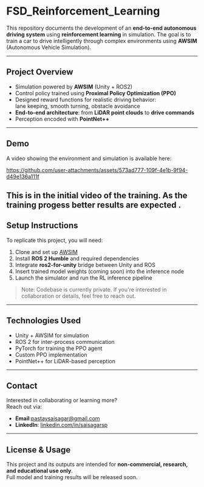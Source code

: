 # FSD_Reinforcement_Learning

This repository documents the development of an **end-to-end autonomous driving system** using **reinforcement learning** in simulation. The goal is to train a car to drive intelligently through complex environments using **AWSIM** (Autonomous Vehicle Simulation).

---

## Project Overview

- Simulation powered by **AWSIM** (Unity + ROS2)
- Control policy trained using **Proximal Policy Optimization (PPO)**
- Designed reward functions for realistic driving behavior:  
  lane keeping, smooth turning, obstacle avoidance
- **End-to-end architecture**: from **LiDAR point clouds** to **drive commands**
- Perception encoded with **PointNet++**

---

## Demo

A video showing the environment and simulation is available here:  


https://github.com/user-attachments/assets/573ad777-109f-4e1b-9f94-d49e136a111f



This is in the initial video of the training. As the training progess better results are expected .
---

## Setup Instructions

To replicate this project, you will need:

1. Clone and set up [AWSIM](https://github.com/tier4/AWSIM)
2. Install **ROS 2 Humble** and required dependencies
3. Integrate **ros2-for-unity** bridge between Unity and ROS
4. Insert trained model weights (coming soon) into the inference node
5. Launch the simulator and run the RL inference pipeline

> Note: Codebase is currently private. If you're interested in collaboration or details, feel free to reach out.

---

## Technologies Used

- Unity + AWSIM for simulation
- ROS 2 for inter-process communication
- PyTorch for training the PPO agent
- Custom PPO implementation
- PointNet++ for LiDAR-based perception

---

## Contact

Interested in collaborating or learning more?  
Reach out via:

- **Email**:pastaysaisagar@gmail.com  
- **LinkedIn**: [linkedin.com/in/saisagarsp ](http://www.linkedin.com/in/sai-sagar-s-p-18b1b5236)

---

## License & Usage

This project and its outputs are intended for **non-commercial, research, and educational use only**.  
Full model and training results will be released soon.
